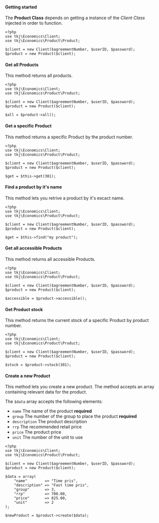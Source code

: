 #### Getting started
The **Product Class** depends on getting a instance of the *Client Class* injected in order to function.

    <?php
    use tkj\Economics\Client;
    use tkj\Economics\Product\Product;

    $client = new Client($agreementNumber, $userID, $password);
    $product = new Product($client);

#### Get all Products
This method returns all products.

    <?php
    use tkj\Economics\Client;
    use tkj\Economics\Product\Product;

    $client = new Client($agreementNumber, $userID, $password);
    $product = new Product($client);

    $all = $product->all();

#### Get a specific Product
This method returns a specific Product by the product number.

    <?php
    use tkj\Economics\Client;
    use tkj\Economics\Product\Product;

    $client = new Client($agreementNumber, $userID, $password);
    $product = new Product($client);

    $get = $this->get(301);

#### Find a product by it's name
This method lets you retrive a product by it's excact name.

    <?php
    use tkj\Economics\Client;
    use tkj\Economics\Product\Product;

    $client = new Client($agreementNumber, $userID, $password);
    $product = new Product($client);

    $get = $this->find("my product");

#### Get all accessible Products
This method returns all accessible Products.

    <?php
    use tkj\Economics\Client;
    use tkj\Economics\Product\Product;

    $client = new Client($agreementNumber, $userID, $password);
    $product = new Product($client);

    $accessible = $product->accessible();

#### Get Product stock
This method returns the current stock of a specific Product by product number.

    <?php
    use tkj\Economics\Client;
    use tkj\Economics\Product\Product;

    $client = new Client($agreementNumber, $userID, $password);
    $product = new Product($client);

    $stock = $product->stock(301);

#### Create a new Product
This method lets you create a new product. The method accepts an array containing relevant data for the product.

The `$data` array accepts the following elements:

* `name` The name of the product **required**
* `group` The number of the group to place the product **required**
* `description` The product description
* `rrp` The recommended retail price
* `price` The product price
* `unit` The number of the unit to use

```
<?php
use tkj\Economics\Client;
use tkj\Economics\Product\Product;

$client = new Client($agreementNumber, $userID, $password);
$product = new Product($client);

$data = array(
    "name"        => "Time pris",
    "description" => "Fast time pris",
    "group"       => 3,
    "rrp"         => 700.00,
    "price"       => 825.00,
    "unit"        => 2
);

$newProduct = $product->create($data);
```